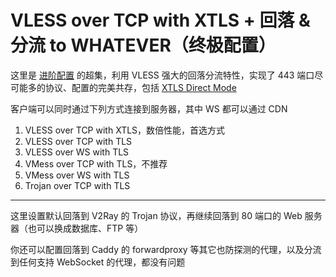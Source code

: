 # VLESS over TCP with XTLS + 回落 & 分流 to WHATEVER（终极配置）

这里是 [进阶配置](<https://github.com/v2fly/v2ray-examples/tree/master/VLESS-TCP-TLS-WS%20(recommended)>) 的超集，利用 VLESS 强大的回落分流特性，实现了 443 端口尽可能多的协议、配置的完美共存，包括 [XTLS Direct Mode](https://www.v2fly.org/config/protocols/vless.html#xtls-%E9%BB%91%E7%A7%91%E6%8A%80)

客户端可以同时通过下列方式连接到服务器，其中 WS 都可以通过 CDN

1. VLESS over TCP with XTLS，数倍性能，首选方式
2. VLESS over TCP with TLS
3. VLESS over WS with TLS
4. VMess over TCP with TLS，不推荐
5. VMess over WS with TLS
6. Trojan over TCP with TLS

---

这里设置默认回落到 V2Ray 的 Trojan 协议，再继续回落到 80 端口的 Web 服务器（也可以换成数据库、FTP 等）

你还可以配置回落到 Caddy 的 forwardproxy 等其它也防探测的代理，以及分流到任何支持 WebSocket 的代理，都没有问题

